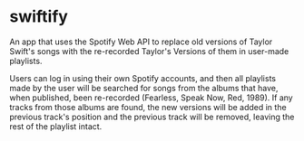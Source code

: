 # swiftify

An app that uses the Spotify Web API to replace old versions of Taylor Swift's songs with the re-recorded Taylor's Versions of them in user-made playlists.


Users can log in using their own Spotify accounts, and then all playlists made by the user will be searched for songs from the albums that have, when published, been re-recorded (Fearless, Speak Now, Red, 1989). If any tracks from those albums are found, the new versions will be added in the previous track's position and the previous track will be removed, leaving the rest of the playlist intact. 

